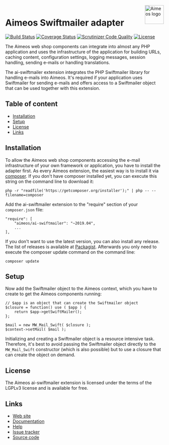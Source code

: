 <a href="https://aimeos.org/">
    <img src="https://aimeos.org/fileadmin/template/icons/logo.png" alt="Aimeos logo" title="Aimeos" align="right" height="60" />
</a>

# Aimeos Swiftmailer adapter

[![Build Status](https://travis-ci.org/aimeos/ai-swiftmailer.svg)](https://travis-ci.org/aimeos/ai-swiftmailer)
[![Coverage Status](https://coveralls.io/repos/aimeos/ai-swiftmailer/badge.svg?branch=master)](https://coveralls.io/r/aimeos/ai-swiftmailer?branch=master)
[![Scrutinizer Code Quality](https://scrutinizer-ci.com/g/aimeos/ai-swiftmailer/badges/quality-score.png?b=master)](https://scrutinizer-ci.com/g/aimeos/ai-swiftmailer/?branch=master)
[![License](https://poser.pugx.org/aimeos/ai-swiftmailer/license.svg)](https://packagist.org/packages/aimeos/ai-swiftmailer)

The Aimeos web shop components can integrate into almost any PHP application and uses the infrastructure of the application for building URLs, caching content, configuration settings, logging messages, session handling, sending e-mails or handling translations.

The ai-swiftmailer extension integrates the PHP Swiftmailer library for handling e-mails into Aimeos. It's required if your application uses Swiftmailer for sending e-mails and offers access to a Swiftmailer object that can be used together with this extension.

## Table of content

- [Installation](#installation)
- [Setup](#setup)
- [License](#license)
- [Links](#links)

## Installation

To allow the Aimeos web shop components accessing the e-mail infrastructure of your own framework or application, you have to install the adapter first. As every Aimeos extension, the easiest way is to install it via [composer](https://getcomposer.org/). If you don't have composer installed yet, you can execute this string on the command line to download it:
```
php -r "readfile('https://getcomposer.org/installer');" | php -- --filename=composer
```

Add the ai-swiftmailer extension to the "require" section of your ```composer.json``` file:
```
"require": [
    "aimeos/ai-swiftmailer": "~2019.04",
    ...
],
```
If you don't want to use the latest version, you can also install any release. The list of releases is available at [Packagist](https://packagist.org/packages/aimeos/ai-swiftmailer). Afterwards you only need to execute the composer update command on the command line:
```
composer update
```

## Setup

Now add the Swiftmailer object to the Aimeos context, which you have to create to get the Aimeos components running:
```
// $app is an object that can create the Swiftmailer object
$closure = function() use ( $app ) {
    return $app->getSwiftMailer();
};

$mail = new MW_Mail_Swift( $closure );
$context->setMail( $mail );
```
Initializing and creating a Swiftmailer object is a resource intensive task. Therefore, it's best to avoid passing the Swiftmailer object directly to the ```MW_Mail_Swift``` constructor (which is also possible) but to use a closure that can create the object on demand.

## License

The Aimeos ai-swiftmailer extension is licensed under the terms of the LGPLv3 license and is available for free.

## Links

* [Web site](https://aimeos.org/)
* [Documentation](https://aimeos.org/docs)
* [Help](https://aimeos.org/help)
* [Issue tracker](https://github.com/aimeos/ai-swiftmailer/issues)
* [Source code](https://github.com/aimeos/ai-swiftmailer)
